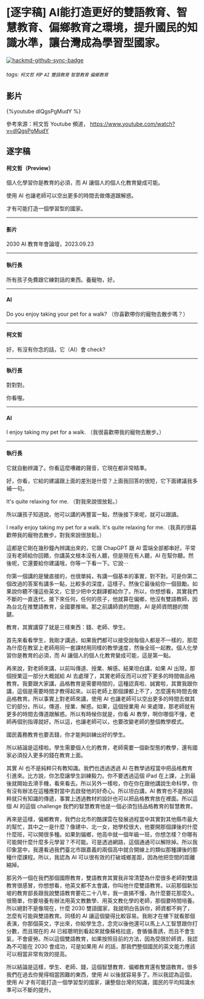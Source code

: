 # [逐字稿] AI能打造更好的雙語教育、智慧教育、偏鄉教育之環境，提升國民的知識水準，讓台灣成為學習型國家。

[![hackmd-github-sync-badge](https://hackmd.io/U6CS5e_9T2iXKO6zIK7m7w/badge)](https://hackmd.io/U6CS5e_9T2iXKO6zIK7m7w)


###### tags: `柯文哲` `柯P` `AI` `雙語教育` `智慧教育` `偏鄉教育`

## 影片

{%youtube dlQgsPgMudY %}

參考來源：柯文哲 Youtube 頻道， https://www.youtube.com/watch?v=dlQgsPgMudY


## 逐字稿

#### 柯文哲（Preview）

個人化學習你是教育的必須，而 AI 讓個人的個人化教育變成可能。

使用 AI 也讓老師可以空出更多的時間去做傳道跟解惑。

才有可能打造一個學習型的國家。

---

#### 影片

2030 AI 教育年會論壇，2023.09.23

---

#### 執行長

所有孩子免費跟它練對話的東西。養寵物，好。

---

#### AI

Do you enjoy taking your pet for a walk? （你喜歡帶你的寵物去散步嗎？）

---

#### 柯文哲

好，有沒有你念的話，它（AI）會 check?

---

#### 執行長

對對對。

你看喔。

---

#### AI

I enjoy taking my pet for a walk. （我很喜歡帶我的寵物去散步。）

---

#### 執行長

它就自動辨識了。你看這麼嘈雜的聲音，它現在都非常精準。

好，你看，它給的建議跟上面的差別是什麼？上面我回答的很短，它下面建議我多補一句。

It's quite relaxing for me. （對我來說很放鬆。）

所以讓孩子知道說，他可以講的再豐富一點，然後接下來呢，就可以跟讀。

I really enjoy taking my pet for a walk. It's quite relaxing for me.（我真的很喜歡帶我的寵物去散步。對我來說很放鬆。）

這都是它剛在幾秒鐘內辨識出來的，它跟 ChapGPT 跟 AI 雲端全部都串好。平常沒有老師給你回饋，你講英文根本沒有人聽，但是現在有人聽，AI 在幫你聽。然後呢，它還要給你建議哦，你等一下看一下。它說⋯

你第一個講的是蠻直接的，也很單純，有講一個基本的事實，對不對。可是你第二個改過的答案有講多一點，比較多的深度，這樣子。然後它最後給你一個鼓勵。如果說你聽不懂這些英文，它至少把中文翻譯都給你了。所以，你想想看，其實我們不斷的一直迭代，接下來任何，任何的孩子，他就算在偏鄉，他沒有雙語教師，因為台北在推雙語教育，全國要推嘛。那之前講師資的問題，AI 是師資問題的關鍵。

教育，其實講穿了就是三樣東西：錢、老師、學生。

首先來看看學生，我剛才講過，如果我們都可以接受說每個人都是不一樣的，那麼為什麼在教室上老師用同一套課材用同樣的教學速度，然後全班一起教。個人化學習你是教育的必須，而 AI 讓個人的個人化教育變成可能，這是第一點。

再來說，對老師來講，以前叫傳道、授業、解感。結果坦白講，如果 AI 出現，那個授業這一部分大概就給 AI 去處理了，其實老師反而可以控下更多的時間做品格教育。我要跟大家講，品格教育是需要時間的，這種認真啦、誠實啦，其實我跟你講，這個是需要時間才教得起來。以前老師上那個課都上不了，怎麼還有時間去做品格教育。所以事實上對老師來講，使用 AI 也讓老師可以空出更多的時間去做其它的部分。所以，傳道、授業、解惑。如果，這個授業用 AI 來處理，那老師就有更多的時間去傳道跟解惑。所以有時候你就是，你看 AI 教學，啊你哪個不懂，老師再個別指導就好。所以這，也讓老師可以，也要改變老師的整個教學模式。

國民義務教育也要丟錢，你才能夠訓練出好的學生。

所以結論是這樣啦。學生需要個人化的教育，老師需要一個新型態的教學，還有國家必須投入更多的錢在教育上面。

其實 AI 也不是純粹只有教知識。我們也透過透過 AI 在教學過程當中把品格教育引進來。比方說，你怎麼讓學生訓練毅力。你不要透過這個 iPad 在上課，上到最後就開始去滑手機，看來看去。所以另外一樣啦，你在你在跟他講說生命科學，你有沒有辦法在這種應對當中去啟發他的好奇心。所以坦白講，AI 教育也不是說純粹就只有知識的傳遞，事實上透過教材的設計也可以把品格教育放在裡面。所以這個 AI 的這個 challenge 我們的智慧教育他是一個必須包括品格教育的智慧教育。

再來是這樣，偏鄉教育，我們台北市的酷課雲在發展過程當中其實對其他縣市最大的幫忙，其中之一是什麼？像建中、北一女，她學校很大，他要開那個課後的什麼什麼班，可以開很多種。如果到偏鄉，他高中就一個年級一班，你想怎樣？你哪有可能開什麼什麼多元學習？不可能。可是透過網路，這個通通可以解除掉。所以我印象當中，我還看過我們臺北市跟嘉義的兩個高中就合開線上的類似那種課後的那種什麼課程。所以，我認為 AI 可以很有效的打破城鄉差距，因為他把空間的距離縮掉。

那另外一個在我們那個國際教育，雙語教育其實我非常清楚為什麼很多老師對雙語教育很感冒，你想想看，他英文都不太會講，你叫他什麼雙語教育。以前那個新加坡的教育部長跟我說雙語教育要花二十八年，我一直搞不懂，為什麼要花那麼久。很簡單，你要培養有辦法用英文教數學、用英文教化學的老師，那個要時間培養。所以絕對不是像現在，什麼 2030 雙語國家，我就明白告訴你，師資都不夠了，怎麼有可能與雙語教育。同樣的 AI 讓這個變得比較容易。我剛才在樓下就看那個表演，你那個英文，字出來，你給學生念，念完以後他還可以馬上人工智慧跟你打分數，而且現在的 AI 已經聰明到看起來就像蘇格拉底，會循循善誘，而且不會生氣，不會疲勞。所以這個雙語教育，如果按照目前的方法，因為受限於師資，我認為不可能在 2030 會成功，可是如果用 AI 的話，那我們整個國民的英文能力應該可以相當非常有效的提高。

所以結論是這樣，學生、老師、錢，這個智慧教育、偏鄉教育還有雙語教育。很多我們在過去你覺得相當困難的東西，使用 AI 以後就容易多了。所以我認為這個，使用 AI 才有可能打造一個學習型的國家，讓整個台灣的知識，國民的平均知識水準可以不斷的提升。

